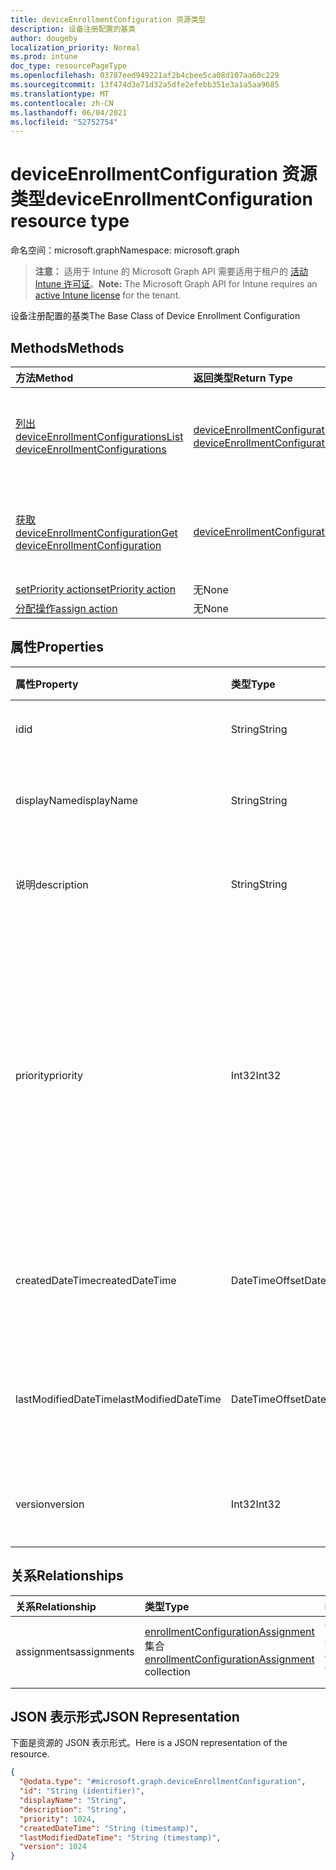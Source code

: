 ```yaml
---
title: deviceEnrollmentConfiguration 资源类型
description: 设备注册配置的基类
author: dougeby
localization_priority: Normal
ms.prod: intune
doc_type: resourcePageType
ms.openlocfilehash: 03787eed949221af2b4cbee5ca08d107aa60c229
ms.sourcegitcommit: 13f474d3e71d32a5dfe2efebb351e3a1a5aa9685
ms.translationtype: MT
ms.contentlocale: zh-CN
ms.lasthandoff: 06/04/2021
ms.locfileid: "52752754"
---
```

# <a name="deviceenrollmentconfiguration-resource-type"></a><span data-ttu-id="9081a-103">deviceEnrollmentConfiguration 资源类型</span><span class="sxs-lookup"><span data-stu-id="9081a-103">deviceEnrollmentConfiguration resource type</span></span>

<span data-ttu-id="9081a-104">命名空间：microsoft.graph</span><span class="sxs-lookup"><span data-stu-id="9081a-104">Namespace: microsoft.graph</span></span>

> <span data-ttu-id="9081a-105">**注意：** 适用于 Intune 的 Microsoft Graph API 需要适用于租户的 [活动 Intune 许可证](https://go.microsoft.com/fwlink/?linkid=839381)。</span><span class="sxs-lookup"><span data-stu-id="9081a-105">**Note:** The Microsoft Graph API for Intune requires an [active Intune license](https://go.microsoft.com/fwlink/?linkid=839381) for the tenant.</span></span>

<span data-ttu-id="9081a-106">设备注册配置的基类</span><span class="sxs-lookup"><span data-stu-id="9081a-106">The Base Class of Device Enrollment Configuration</span></span>

## <a name="methods"></a><span data-ttu-id="9081a-107">Methods</span><span class="sxs-lookup"><span data-stu-id="9081a-107">Methods</span></span>
|<span data-ttu-id="9081a-108">方法</span><span class="sxs-lookup"><span data-stu-id="9081a-108">Method</span></span>|<span data-ttu-id="9081a-109">返回类型</span><span class="sxs-lookup"><span data-stu-id="9081a-109">Return Type</span></span>|<span data-ttu-id="9081a-110">Description</span><span class="sxs-lookup"><span data-stu-id="9081a-110">Description</span></span>|
|:---|:---|:---|
|[<span data-ttu-id="9081a-111">列出 deviceEnrollmentConfigurations</span><span class="sxs-lookup"><span data-stu-id="9081a-111">List deviceEnrollmentConfigurations</span></span>](../api/intune-onboarding-deviceenrollmentconfiguration-list.md)|<span data-ttu-id="9081a-112">[deviceEnrollmentConfiguration](../resources/intune-onboarding-deviceenrollmentconfiguration.md) 集合</span><span class="sxs-lookup"><span data-stu-id="9081a-112">[deviceEnrollmentConfiguration](../resources/intune-onboarding-deviceenrollmentconfiguration.md) collection</span></span>|<span data-ttu-id="9081a-113">列出 [deviceEnrollmentConfiguration](../resources/intune-onboarding-deviceenrollmentconfiguration.md) 对象的属性和关系。</span><span class="sxs-lookup"><span data-stu-id="9081a-113">List properties and relationships of the [deviceEnrollmentConfiguration](../resources/intune-onboarding-deviceenrollmentconfiguration.md) objects.</span></span>|
|[<span data-ttu-id="9081a-114">获取 deviceEnrollmentConfiguration</span><span class="sxs-lookup"><span data-stu-id="9081a-114">Get deviceEnrollmentConfiguration</span></span>](../api/intune-onboarding-deviceenrollmentconfiguration-get.md)|[<span data-ttu-id="9081a-115">deviceEnrollmentConfiguration</span><span class="sxs-lookup"><span data-stu-id="9081a-115">deviceEnrollmentConfiguration</span></span>](../resources/intune-onboarding-deviceenrollmentconfiguration.md)|<span data-ttu-id="9081a-116">读取 [deviceEnrollmentConfiguration](../resources/intune-onboarding-deviceenrollmentconfiguration.md) 对象的属性和关系。</span><span class="sxs-lookup"><span data-stu-id="9081a-116">Read properties and relationships of the [deviceEnrollmentConfiguration](../resources/intune-onboarding-deviceenrollmentconfiguration.md) object.</span></span>|
|[<span data-ttu-id="9081a-117">setPriority action</span><span class="sxs-lookup"><span data-stu-id="9081a-117">setPriority action</span></span>](../api/intune-onboarding-deviceenrollmentconfiguration-setpriority.md)|<span data-ttu-id="9081a-118">无</span><span class="sxs-lookup"><span data-stu-id="9081a-118">None</span></span>|<span data-ttu-id="9081a-119">尚未记录</span><span class="sxs-lookup"><span data-stu-id="9081a-119">Not yet documented</span></span>|
|[<span data-ttu-id="9081a-120">分配操作</span><span class="sxs-lookup"><span data-stu-id="9081a-120">assign action</span></span>](../api/intune-onboarding-deviceenrollmentconfiguration-assign.md)|<span data-ttu-id="9081a-121">无</span><span class="sxs-lookup"><span data-stu-id="9081a-121">None</span></span>|<span data-ttu-id="9081a-122">尚未记录</span><span class="sxs-lookup"><span data-stu-id="9081a-122">Not yet documented</span></span>|

## <a name="properties"></a><span data-ttu-id="9081a-123">属性</span><span class="sxs-lookup"><span data-stu-id="9081a-123">Properties</span></span>
|<span data-ttu-id="9081a-124">属性</span><span class="sxs-lookup"><span data-stu-id="9081a-124">Property</span></span>|<span data-ttu-id="9081a-125">类型</span><span class="sxs-lookup"><span data-stu-id="9081a-125">Type</span></span>|<span data-ttu-id="9081a-126">说明</span><span class="sxs-lookup"><span data-stu-id="9081a-126">Description</span></span>|
|:---|:---|:---|
|<span data-ttu-id="9081a-127">id</span><span class="sxs-lookup"><span data-stu-id="9081a-127">id</span></span>|<span data-ttu-id="9081a-128">String</span><span class="sxs-lookup"><span data-stu-id="9081a-128">String</span></span>|<span data-ttu-id="9081a-129">帐户的唯一标识符</span><span class="sxs-lookup"><span data-stu-id="9081a-129">Unique Identifier for the account</span></span>|
|<span data-ttu-id="9081a-130">displayName</span><span class="sxs-lookup"><span data-stu-id="9081a-130">displayName</span></span>|<span data-ttu-id="9081a-131">String</span><span class="sxs-lookup"><span data-stu-id="9081a-131">String</span></span>|<span data-ttu-id="9081a-132">设备显示名称配置</span><span class="sxs-lookup"><span data-stu-id="9081a-132">The display name of the device enrollment configuration</span></span>|
|<span data-ttu-id="9081a-133">说明</span><span class="sxs-lookup"><span data-stu-id="9081a-133">description</span></span>|<span data-ttu-id="9081a-134">String</span><span class="sxs-lookup"><span data-stu-id="9081a-134">String</span></span>|<span data-ttu-id="9081a-135">设备注册配置的说明</span><span class="sxs-lookup"><span data-stu-id="9081a-135">The description of the device enrollment configuration</span></span>|
|<span data-ttu-id="9081a-136">priority</span><span class="sxs-lookup"><span data-stu-id="9081a-136">priority</span></span>|<span data-ttu-id="9081a-137">Int32</span><span class="sxs-lookup"><span data-stu-id="9081a-137">Int32</span></span>|<span data-ttu-id="9081a-138">如果用户位于分配了注册配置的多个组中，则使用优先级。</span><span class="sxs-lookup"><span data-stu-id="9081a-138">Priority is used when a user exists in multiple groups that are assigned enrollment configuration.</span></span> <span data-ttu-id="9081a-139">用户仅受优先级值最低的配置使用。</span><span class="sxs-lookup"><span data-stu-id="9081a-139">Users are subject only to the configuration with the lowest priority value.</span></span>|
|<span data-ttu-id="9081a-140">createdDateTime</span><span class="sxs-lookup"><span data-stu-id="9081a-140">createdDateTime</span></span>|<span data-ttu-id="9081a-141">DateTimeOffset</span><span class="sxs-lookup"><span data-stu-id="9081a-141">DateTimeOffset</span></span>|<span data-ttu-id="9081a-142">设备注册配置的创建日期时间（UTC）</span><span class="sxs-lookup"><span data-stu-id="9081a-142">Created date time in UTC of the device enrollment configuration</span></span>|
|<span data-ttu-id="9081a-143">lastModifiedDateTime</span><span class="sxs-lookup"><span data-stu-id="9081a-143">lastModifiedDateTime</span></span>|<span data-ttu-id="9081a-144">DateTimeOffset</span><span class="sxs-lookup"><span data-stu-id="9081a-144">DateTimeOffset</span></span>|<span data-ttu-id="9081a-145">设备注册配置的上次修改日期时间（UTC）</span><span class="sxs-lookup"><span data-stu-id="9081a-145">Last modified date time in UTC of the device enrollment configuration</span></span>|
|<span data-ttu-id="9081a-146">version</span><span class="sxs-lookup"><span data-stu-id="9081a-146">version</span></span>|<span data-ttu-id="9081a-147">Int32</span><span class="sxs-lookup"><span data-stu-id="9081a-147">Int32</span></span>|<span data-ttu-id="9081a-148">设备注册配置的版本</span><span class="sxs-lookup"><span data-stu-id="9081a-148">The version of the device enrollment configuration</span></span>|

## <a name="relationships"></a><span data-ttu-id="9081a-149">关系</span><span class="sxs-lookup"><span data-stu-id="9081a-149">Relationships</span></span>
|<span data-ttu-id="9081a-150">关系</span><span class="sxs-lookup"><span data-stu-id="9081a-150">Relationship</span></span>|<span data-ttu-id="9081a-151">类型</span><span class="sxs-lookup"><span data-stu-id="9081a-151">Type</span></span>|<span data-ttu-id="9081a-152">Description</span><span class="sxs-lookup"><span data-stu-id="9081a-152">Description</span></span>|
|:---|:---|:---|
|<span data-ttu-id="9081a-153">assignments</span><span class="sxs-lookup"><span data-stu-id="9081a-153">assignments</span></span>|<span data-ttu-id="9081a-154">[enrollmentConfigurationAssignment](../resources/intune-onboarding-enrollmentconfigurationassignment.md) 集合</span><span class="sxs-lookup"><span data-stu-id="9081a-154">[enrollmentConfigurationAssignment](../resources/intune-onboarding-enrollmentconfigurationassignment.md) collection</span></span>|<span data-ttu-id="9081a-155">设备配置文件的组分配列表</span><span class="sxs-lookup"><span data-stu-id="9081a-155">The list of group assignments for the device configuration profile</span></span>|

## <a name="json-representation"></a><span data-ttu-id="9081a-156">JSON 表示形式</span><span class="sxs-lookup"><span data-stu-id="9081a-156">JSON Representation</span></span>
<span data-ttu-id="9081a-157">下面是资源的 JSON 表示形式。</span><span class="sxs-lookup"><span data-stu-id="9081a-157">Here is a JSON representation of the resource.</span></span>
<!-- {
  "blockType": "resource",
  "keyProperty": "id",
  "@odata.type": "microsoft.graph.deviceEnrollmentConfiguration"
}
-->
``` json
{
  "@odata.type": "#microsoft.graph.deviceEnrollmentConfiguration",
  "id": "String (identifier)",
  "displayName": "String",
  "description": "String",
  "priority": 1024,
  "createdDateTime": "String (timestamp)",
  "lastModifiedDateTime": "String (timestamp)",
  "version": 1024
}
```




